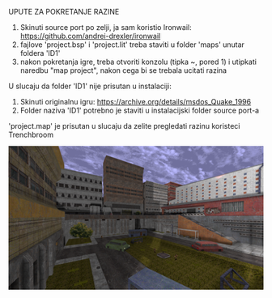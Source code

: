 UPUTE ZA POKRETANJE RAZINE

1. Skinuti source port po zelji, ja sam koristio Ironwail: https://github.com/andrei-drexler/ironwail
2. fajlove 'project.bsp' i 'project.lit' treba staviti u folder 'maps' unutar foldera 'ID1'
3. nakon pokretanja igre, treba otvoriti konzolu (tipka ~, pored 1) i utipkati naredbu "map project", nakon cega bi se trebala ucitati razina

U slucaju da folder 'ID1' nije prisutan u instalaciji:
1. Skinuti originalnu igru: https://archive.org/details/msdos_Quake_1996
2. Folder naziva 'ID1' potrebno je staviti u instalacijski folder source port-a

'project.map' je prisutan u slucaju da zelite pregledati razinu koristeci Trenchbroom

![test](https://github.com/lnol347/quake-3d-projekt/blob/main/slike/project_2024-08-13_19-31-18.png)
